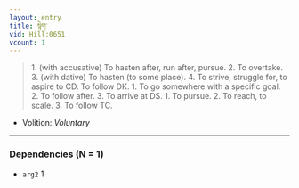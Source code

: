 ```yaml
---
layout: entry
title: སྙེག་
vid: Hill:0651
vcount: 1
---
```

> 1\. (with accusative) To hasten after, run after, pursue\. 2\. To overtake\. 3\. (with dative) To hasten (to some place)\. 4\. To strive, struggle for, to aspire to CD\. To follow DK\. 1\. To go somewhere with a specific goal\. 2\. To follow after\. 3\. To arrive at DS\. 1\. To pursue\. 2\. To reach, to scale\. 3\. To follow TC\.

* Volition: _Voluntary_

---

### Dependencies (N = 1)
* `arg2` 1
